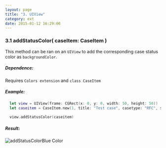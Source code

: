 ```yaml
---
layout: page
title: "3. UIView"
category: ext
date: 2015-01-12 16:29:00
---
```


### 3.1 addStatusColor( caseItem: CaseItem )
This method can be ran on an `UIView` to add the corresponding case status color as `backgroundColor`.

##### Dependence:
Requires `Colors extension` and `class CaseItem`

##### Example:
```swift
  let view = UIView(frame: CGRect(x: 0, y: 0, width: 50, height: 50))
  let caseitem = CaseItem.new(1, title: "Test case", casetype: "RFC", status: "Open")

  view.addStatusColor(caseitem)
```

##### Result:
![addStatusColorBlue Color](http://i.imgur.com/lgpz8cm.png "addStatusColor Result")
